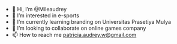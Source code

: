 - 👋 Hi, I’m @Mileaudrey
- 👀 I’m interested in e-sports
- 🌱 I’m currently learning branding on Universitas Prasetiya Mulya
- 💞️ I’m looking to collaborate on online games company
- 📫 How to reach me patricia.audrey.w@gmail.com

<!---
Mileaudrey/Mileaudrey is a ✨ special ✨ repository because its `README.md` (this file) appears on your GitHub profile.
You can click the Preview link to take a look at your changes.
--->
